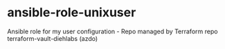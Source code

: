 # ansible-role-unixuser
Ansible role for my user configuration - Repo managed by Terraform repo terraform-vault-diehlabs (azdo)
